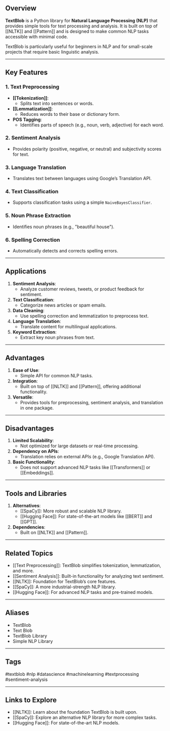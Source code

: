## Overview

**TextBlob** is a Python library for **Natural Language Processing (NLP)** that provides simple tools for text processing and analysis. It is built on top of [[NLTK]] and [[Pattern]] and is designed to make common NLP tasks accessible with minimal code.

TextBlob is particularly useful for beginners in NLP and for small-scale projects that require basic linguistic analysis.

---

## Key Features

### **1. Text Preprocessing**
- **[[Tokenization]]**:
  - Splits text into sentences or words.
- **[[Lemmatization]]**:
  - Reduces words to their base or dictionary form.
- **POS Tagging**:
  - Identifies parts of speech (e.g., noun, verb, adjective) for each word.

### **2. Sentiment Analysis**
- Provides polarity (positive, negative, or neutral) and subjectivity scores for text.

### **3. Language Translation**
- Translates text between languages using Google’s Translation API.

### **4. Text Classification**
- Supports classification tasks using a simple `NaiveBayesClassifier`.

### **5. Noun Phrase Extraction**
- Identifies noun phrases (e.g., "beautiful house").

### **6. Spelling Correction**
- Automatically detects and corrects spelling errors.

---

## Applications

1. **Sentiment Analysis**:
   - Analyze customer reviews, tweets, or product feedback for sentiment.
2. **Text Classification**:
   - Categorize news articles or spam emails.
3. **Data Cleaning**:
   - Use spelling correction and lemmatization to preprocess text.
4. **Language Translation**:
   - Translate content for multilingual applications.
5. **Keyword Extraction**:
   - Extract key noun phrases from text.

---

## Advantages

1. **Ease of Use**:
   - Simple API for common NLP tasks.
2. **Integration**:
   - Built on top of [[NLTK]] and [[Pattern]], offering additional functionality.
3. **Versatile**:
   - Provides tools for preprocessing, sentiment analysis, and translation in one package.

---

## Disadvantages

1. **Limited Scalability**:
   - Not optimized for large datasets or real-time processing.
2. **Dependency on APIs**:
   - Translation relies on external APIs (e.g., Google Translation API).
3. **Basic Functionality**:
   - Does not support advanced NLP tasks like [[Transformers]] or [[Embeddings]].

---

## Tools and Libraries

1. **Alternatives**:
   - [[SpaCy]]: More robust and scalable NLP library.
   - [[Hugging Face]]: For state-of-the-art models like [[BERT]] and [[GPT]].
2. **Dependencies**:
   - Built on [[NLTK]] and [[Pattern]].

---

## Related Topics

- [[Text Preprocessing]]: TextBlob simplifies tokenization, lemmatization, and more.
- [[Sentiment Analysis]]: Built-in functionality for analyzing text sentiment.
- [[NLTK]]: Foundation for TextBlob’s core features.
- [[SpaCy]]: A more industrial-strength NLP library.
- [[Hugging Face]]: For advanced NLP tasks and pre-trained models.

---

## Aliases
- TextBlob
- Text Blob
- TextBlob Library
- Simple NLP Library

---

## Tags
#textblob #nlp #datascience #machinelearning #textprocessing #sentiment-analysis

---

## Links to Explore
- [[NLTK]]: Learn about the foundation TextBlob is built upon.
- [[SpaCy]]: Explore an alternative NLP library for more complex tasks.
- [[Hugging Face]]: For state-of-the-art NLP models.